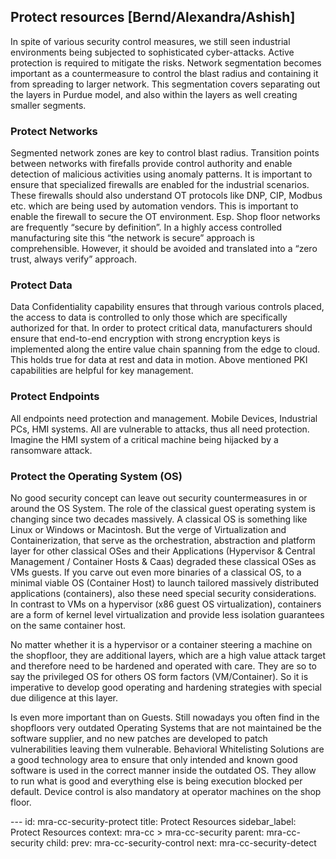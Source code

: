 ## Protect resources \[Bernd/Alexandra/Ashish\]

In spite of various security control measures, we still seen
industrial environments being subjected to sophisticated
cyber-attacks. Active protection is required to mitigate the risks.
Network segmentation becomes important as a countermeasure to control
the blast radius and containing it from spreading to larger network.
This segmentation covers separating out the layers in Purdue model,
and also within the layers as well creating smaller segments.

### Protect Networks

Segmented network zones are key to control blast radius. Transition
points between networks with firefalls provide control authority and
enable detection of malicious activities using anomaly patterns. It is
important to ensure that specialized firewalls are enabled for the
industrial scenarios. These firewalls should also understand OT
protocols like DNP, CIP, Modbus etc. which are being used by
automation vendors. This is important to enable the firewall to secure
the OT environment. Esp. Shop floor networks are frequently “secure by
definition”. In a highly access controlled manufacturing site this
“the network is secure” approach is comprehensible. However, it should
be avoided and translated into a “zero trust, always verify” approach.

### Protect Data

Data Confidentiality capability ensures that through various controls
placed, the access to data is controlled to only those which are
specifically authorized for that. In order to protect critical data,
manufacturers should ensure that end-to-end encryption with strong
encryption keys is implemented along the entire value chain spanning
from the edge to cloud. This holds true for data at rest and data in
motion. Above mentioned PKI capabilities are helpful for key
management.

### Protect Endpoints

All endpoints need protection and management. Mobile Devices,
Industrial PCs, HMI systems. All are vulnerable to attacks, thus all
need protection. Imagine the HMI system of a critical machine being
hijacked by a ransomware attack.

### Protect the Operating System (OS)

No good security concept can leave out security countermeasures in or
around the OS System. The role of the classical guest operating system
is changing since two decades massively. A classical OS is something
like Linux or Windows or Macintosh. But the verge of Virtualization
and Containerization, that serve as the orchestration, abstraction and
platform layer for other classical OSes and their Applications
(Hypervisor & Central Management / Container Hosts & Caas) degraded
these classical OSes as VMs guests. If you carve out even more
binaries of a classical OS, to a minimal viable OS (Container Host) to
launch tailored massively distributed applications (containers), also
these need special security considerations. In contrast to VMs on a
hypervisor (x86 guest OS virtualization), containers are a form of
kernel level virtualization and provide less isolation guarantees on
the same container host.

No matter whether it is a hypervisor or a container steering a machine
on the shopfloor, they are additional layers, which are a high value
attack target and therefore need to be hardened and operated with
care. They are so to say the privileged OS for others OS form factors
(VM/Container). So it is imperative to develop good operating and
hardening strategies with special due diligence at this layer.

Is even more important than on Guests. Still nowadays you often find
in the shopfloors very outdated Operating Systems that are not
maintained be the software supplier, and no new patches are developed
to patch vulnerabilities leaving them vulnerable. Behavioral
Whitelisting Solutions are a good technology area to ensure that only
intended and known good software is used in the correct manner inside
the outdated OS. They allow to run what is good and everything else is
being execution blocked per default. Device control is also mandatory
at operator machines on the shop floor.

--- <!-- META -->
id: mra-cc-security-protect
title: Protect Resources
sidebar_label: Protect Resources
context: mra-cc > mra-cc-security
parent: mra-cc-security
child:
prev: mra-cc-security-control 
next: mra-cc-security-detect
